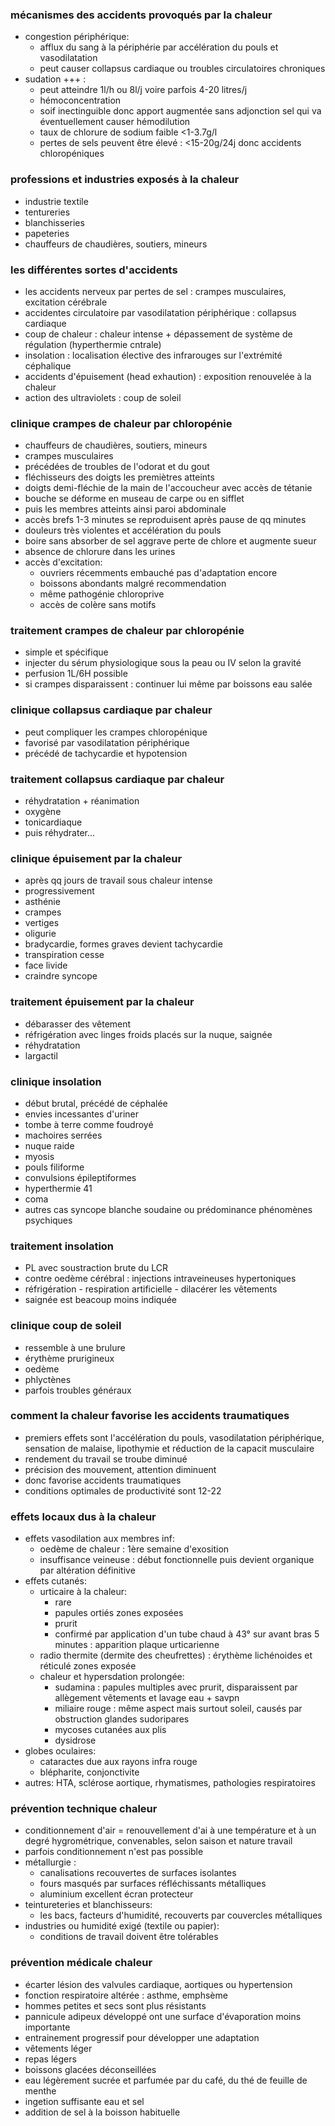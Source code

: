 ### mécanismes des accidents provoqués par la chaleur
- congestion périphérique:
	- afflux du sang à la périphérie par accélération du pouls et vasodilatation
	- peut causer collapsus cardiaque ou troubles circulatoires chroniques
- sudation +++ :
	- peut atteindre 1l/h ou 8l/j voire parfois 4-20 litres/j
	- hémoconcentration
	- soif inectinguible donc apport augmentée sans adjonction sel qui va éventuellement causer hémodilution
	- taux de chlorure de sodium faible <1-3.7g/l
	- pertes de sels peuvent être élevé : <15-20g/24j donc accidents chloropéniques

### professions et industries exposés à la chaleur
- industrie textile
- tentureries
- blanchisseries
- papeteries
- chauffeurs de chaudières, soutiers, mineurs

### les différentes sortes d'accidents
- les accidents nerveux par pertes de sel : crampes musculaires, excitation cérébrale
- accidentes circulatoire par vasodilatation périphérique : collapsus cardiaque
- coup de chaleur : chaleur intense + dépassement de système de régulation (hyperthermie cntrale)
- insolation : localisation élective des infrarouges sur l'extrémité céphalique
- accidents d'épuisement (head exhaution) : exposition renouvelée à la chaleur
- action des ultraviolets : coup de soleil

### clinique crampes de chaleur par chloropénie
- chauffeurs de chaudières, soutiers, mineurs
- crampes musculaires
- précédées de troubles de l'odorat et du gout
- fléchisseurs des doigts les premiètres atteints
- doigts demi-fléchie de la main de l'accoucheur avec accès de tétanie
- bouche se déforme en museau de carpe ou en sifflet
- puis les membres atteints ainsi paroi abdominale
- accès brefs 1-3 minutes se reproduisent après pause de qq minutes
- douleurs très violentes et accélération du pouls
- boire sans absorber de sel aggrave perte de chlore et augmente sueur
- absence de chlorure dans les urines
- accès d'excitation:
	- ouvriers récemments embauché pas d'adaptation encore
	- boissons abondants malgré recommendation
	- même pathogénie chloroprive
	- accès de colère sans motifs

### traitement crampes de chaleur par chloropénie
- simple et spécifique
- injecter du sérum physiologique sous la peau ou IV selon la gravité
- perfusion 1L/6H possible
- si crampes disparaissent : continuer lui même par boissons eau salée

### clinique collapsus cardiaque par chaleur
- peut compliquer les crampes chloropénique
- favorisé par vasodilatation périphérique
- précédé de tachycardie et hypotension

### traitement collapsus cardiaque par chaleur
- réhydratation + réanimation
- oxygène
- tonicardiaque
- puis réhydrater...

### clinique épuisement par la chaleur
- après qq jours de travail sous chaleur intense
- progressivement
- asthénie
- crampes
- vertiges
- oligurie
- bradycardie, formes graves devient tachycardie
- transpiration cesse
- face livide
- craindre syncope

### traitement épuisement par la chaleur
- débarasser des vêtement
- réfrigération avec linges froids placés sur la nuque, saignée
- réhydratation
- largactil

### clinique insolation
- début brutal, précédé de céphalée
- envies incessantes d'uriner
- tombe à terre comme foudroyé
- machoires serrées
- nuque raide
- myosis
- pouls filiforme
- convulsions épileptiformes
- hyperthermie 41
- coma
- autres cas syncope blanche soudaine ou prédominance phénomènes psychiques

### traitement insolation
- PL avec soustraction brute du LCR
- contre oedème cérébral : injections intraveineuses hypertoniques
- réfrigération - respiration artificielle - dilacérer les vêtements
- saignée est beacoup moins indiquée

### clinique coup de soleil
- ressemble à une brulure
- érythème prurigineux
- oedème
- phlyctènes
- parfois troubles généraux

### comment la chaleur favorise les accidents traumatiques
- premiers effets sont l'accélération du pouls, vasodilatation périphérique, sensation de malaise, lipothymie et réduction de la capacit musculaire
- rendement du travail se troube diminué
- précision des mouvement, attention diminuent
- donc favorise accidents traumatiques
- conditions optimales de productivité sont 12-22

### effets locaux dus à la chaleur
- effets vasodilation aux membres inf:
	- oedème de chaleur : 1ère semaine d'exosition
	- insuffisance veineuse : début fonctionnelle puis devient organique par altération définitive
- effets cutanés:
	- urticaire à la chaleur:
		- rare
		- papules ortiés zones exposées
		- prurit
		- confirmé par application d'un tube chaud à 43° sur avant bras 5 minutes : apparition plaque urticarienne
	- radio thermite (dermite des cheufrettes) : érythème lichénoides et réticulé zones exposée
	- chaleur et hypersdation prolongée:
		- sudamina : papules multiples avec prurit, disparaissent par allègement vêtements et lavage eau + savpn
		- miliaire rouge : même aspect mais surtout soleil, causés par obstruction glandes sudoripares
		- mycoses cutanées aux plis
		- dysidrose
- globes oculaires:
	- cataractes due aux rayons infra rouge
	- blépharite, conjonctivite
- autres: HTA, sclérose aortique, rhymatismes, pathologies respiratoires

### prévention technique chaleur
- conditionnement d'air = renouvellement d'ai à une température et à un degré hygrométrique, convenables, selon saison et nature travail
- parfois conditionnement n'est pas possible
- métallurgie :
	- canalisations recouvertes de surfaces isolantes
	- fours masqués par surfaces réfléchissants métalliques
	- aluminium excellent écran protecteur
- teintureteries et blanchisseurs:
	- les bacs, facteurs d'humidité, recouverts par couvercles métalliques
- industries ou humidité exigé (textile ou papier):
	- conditions de travail doivent être tolérables

### prévention médicale chaleur
- écarter lésion des valvules cardiaque, aortiques ou hypertension
- fonction respiratoire altérée : asthme, emphsème
- hommes petites et secs sont plus résistants
- pannicule adipeux développé ont une surface d'évaporation moins importante
- entrainement progressif pour développer une adaptation
- vêtements léger
- repas légers
- boissons glacées déconseillées
- eau légèrement sucrée et parfumée par du café, du thé de feuille de menthe
- ingetion suffisante eau et sel
- addition de sel à la boisson habituelle